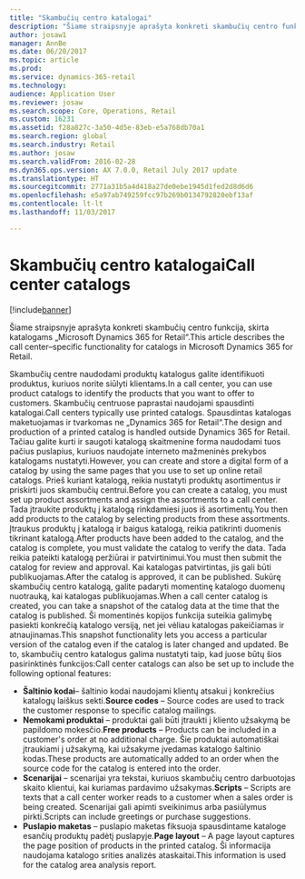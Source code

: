 ```yaml
---
title: "Skambučių centro katalogai"
description: "Šiame straipsnyje aprašyta konkreti skambučių centro funkcija, skirta katalogams „Microsoft Dynamics 365 for Retail“."
author: josaw1
manager: AnnBe
ms.date: 06/20/2017
ms.topic: article
ms.prod: 
ms.service: dynamics-365-retail
ms.technology: 
audience: Application User
ms.reviewer: josaw
ms.search.scope: Core, Operations, Retail
ms.custom: 16231
ms.assetid: f28a827c-3a50-4d5e-83eb-e5a768db70a1
ms.search.region: global
ms.search.industry: Retail
ms.author: josaw
ms.search.validFrom: 2016-02-28
ms.dyn365.ops.version: AX 7.0.0, Retail July 2017 update
ms.translationtype: HT
ms.sourcegitcommit: 2771a31b5a4d418a27de0ebe1945d1fed2d8d6d6
ms.openlocfilehash: e5a97ab749259fcc97b269b0134792820ebf13af
ms.contentlocale: lt-lt
ms.lasthandoff: 11/03/2017

---
```


# <a name="call-center-catalogs"></a><span data-ttu-id="e282a-103">Skambučių centro katalogai</span><span class="sxs-lookup"><span data-stu-id="e282a-103">Call center catalogs</span></span>

[!include[banner](includes/banner.md)]


<span data-ttu-id="e282a-104">Šiame straipsnyje aprašyta konkreti skambučių centro funkcija, skirta katalogams „Microsoft Dynamics 365 for Retail“.</span><span class="sxs-lookup"><span data-stu-id="e282a-104">This article describes the call center–specific functionality for catalogs in Microsoft Dynamics 365 for Retail.</span></span>

<span data-ttu-id="e282a-105">Skambučių centre naudodami produktų katalogus galite identifikuoti produktus, kuriuos norite siūlyti klientams.</span><span class="sxs-lookup"><span data-stu-id="e282a-105">In a call center, you can use product catalogs to identify the products that you want to offer to customers.</span></span> <span data-ttu-id="e282a-106">Skambučių centruose paprastai naudojami spausdinti katalogai.</span><span class="sxs-lookup"><span data-stu-id="e282a-106">Call centers typically use printed catalogs.</span></span> <span data-ttu-id="e282a-107">Spausdintas katalogas maketuojamas ir tvarkomas ne „Dynamics 365 for Retail“.</span><span class="sxs-lookup"><span data-stu-id="e282a-107">The design and production of a printed catalog is handled outside Dynamics 365 for Retail.</span></span> <span data-ttu-id="e282a-108">Tačiau galite kurti ir saugoti katalogą skaitmenine forma naudodami tuos pačius puslapius, kuriuos naudojate interneto mažmeninės prekybos katalogams nustatyti.</span><span class="sxs-lookup"><span data-stu-id="e282a-108">However, you can create and store a digital form of a catalog by using the same pages that you use to set up online retail catalogs.</span></span> <span data-ttu-id="e282a-109">Prieš kuriant katalogą, reikia nustatyti produktų asortimentus ir priskirti juos skambučių centrui.</span><span class="sxs-lookup"><span data-stu-id="e282a-109">Before you can create a catalog, you must set up product assortments and assign the assortments to a call center.</span></span> <span data-ttu-id="e282a-110">Tada įtraukite produktų į katalogą rinkdamiesi juos iš asortimentų.</span><span class="sxs-lookup"><span data-stu-id="e282a-110">You then add products to the catalog by selecting products from these assortments.</span></span> <span data-ttu-id="e282a-111">Įtraukus produktų į katalogą ir baigus katalogą, reikia patikrinti duomenis tikrinant katalogą.</span><span class="sxs-lookup"><span data-stu-id="e282a-111">After products have been added to the catalog, and the catalog is complete, you must validate the catalog to verify the data.</span></span> <span data-ttu-id="e282a-112">Tada reikia pateikti katalogą peržiūrai ir patvirtinimui.</span><span class="sxs-lookup"><span data-stu-id="e282a-112">You must then submit the catalog for review and approval.</span></span> <span data-ttu-id="e282a-113">Kai katalogas patvirtintas, jis gali būti publikuojamas.</span><span class="sxs-lookup"><span data-stu-id="e282a-113">After the catalog is approved, it can be published.</span></span> <span data-ttu-id="e282a-114">Sukūrę skambučių centro katalogą, galite padaryti momentinę katalogo duomenų nuotrauką, kai katalogas publikuojamas.</span><span class="sxs-lookup"><span data-stu-id="e282a-114">When a call center catalog is created, you can take a snapshot of the catalog data at the time that the catalog is published.</span></span> <span data-ttu-id="e282a-115">Ši momentinės kopijos funkcija suteikia galimybę pasiekti konkrečią katalogo versiją, net jei vėliau katalogas pakeičiamas ir atnaujinamas.</span><span class="sxs-lookup"><span data-stu-id="e282a-115">This snapshot functionality lets you access a particular version of the catalog even if the catalog is later changed and updated.</span></span> <span data-ttu-id="e282a-116">Be to, skambučių centro katalogus galima nustatyti taip, kad juose būtų šios pasirinktinės funkcijos:</span><span class="sxs-lookup"><span data-stu-id="e282a-116">Call center catalogs can also be set up to include the following optional features:</span></span>

-   <span data-ttu-id="e282a-117">**Šaltinio kodai**– šaltinio kodai naudojami klientų atsakui į konkrečius katalogų laiškus sekti.</span><span class="sxs-lookup"><span data-stu-id="e282a-117">**Source codes** – Source codes are used to track the customer response to specific catalog mailings.</span></span>
-   <span data-ttu-id="e282a-118">**Nemokami produktai** – produktai gali būti įtraukti į kliento užsakymą be papildomo mokesčio.</span><span class="sxs-lookup"><span data-stu-id="e282a-118">**Free products** – Products can be included in a customer's order at no additional charge.</span></span> <span data-ttu-id="e282a-119">Šie produktai automatiškai įtraukiami į užsakymą, kai užsakyme įvedamas katalogo šaltinio kodas.</span><span class="sxs-lookup"><span data-stu-id="e282a-119">These products are automatically added to an order when the source code for the catalog is entered into the order.</span></span>
-   <span data-ttu-id="e282a-120">**Scenarijai** – scenarijai yra tekstai, kuriuos skambučių centro darbuotojas skaito klientui, kai kuriamas pardavimo užsakymas.</span><span class="sxs-lookup"><span data-stu-id="e282a-120">**Scripts** – Scripts are texts that a call center worker reads to a customer when a sales order is being created.</span></span> <span data-ttu-id="e282a-121">Scenarijai gali apimti sveikinimus arba pasiūlymus pirkti.</span><span class="sxs-lookup"><span data-stu-id="e282a-121">Scripts can include greetings or purchase suggestions.</span></span>
-   <span data-ttu-id="e282a-122">**Puslapio maketas** – puslapio maketas fiksuoja spausdintame kataloge esančių produktų padėtį puslapyje.</span><span class="sxs-lookup"><span data-stu-id="e282a-122">**Page layout** – A page layout captures the page position of products in the printed catalog.</span></span> <span data-ttu-id="e282a-123">Ši informacija naudojama katalogo srities analizės ataskaitai.</span><span class="sxs-lookup"><span data-stu-id="e282a-123">This information is used for the catalog area analysis report.</span></span>





